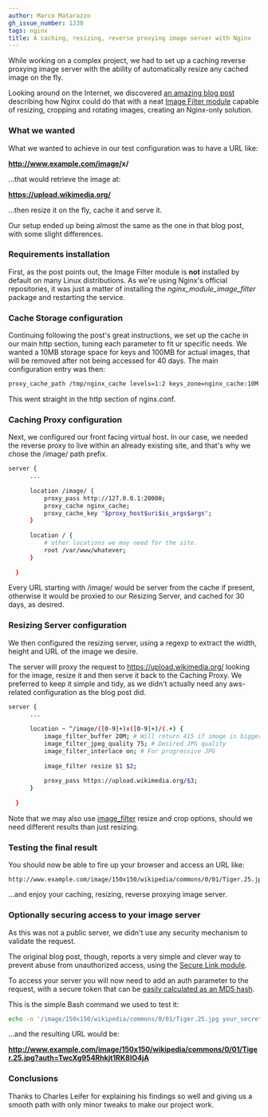 ```yaml
---
author: Marco Matarazzo
gh_issue_number: 1230
tags: nginx
title: A caching, resizing, reverse proxying image server with Nginx
---
```




While working on a complex project, we had to set up a caching reverse proxying image server with the ability of automatically resize any cached image on the fly.

Looking around on the Internet, we discovered [an amazing blog post](http://charlesleifer.com/blog/nginx-a-caching-thumbnailing-reverse-proxying-image-server-/) describing how Nginx could do that with a neat [Image Filter module](http://nginx.org/en/docs/http/ngx_http_image_filter_module.html) capable of resizing, cropping and rotating images, creating an Nginx-only solution.

### What we wanted

What we wanted to achieve in our test configuration was to have a URL like:

**http://www.example.com/image/<width>x<height>/<URL>**

...that would retrieve the image at:

**https://upload.wikimedia.org/<URL>**

...then resize it on the fly, cache it and serve it.

Our setup ended up being almost the same as the one in that blog post, with some slight differences.

### Requirements installation

First, as the post points out, the Image Filter module is **not** installed by default on many Linux distributions. As we're using Nginx's official repositories, it was just a matter of installing the *nginx_module_image_filter* package and restarting the service.

### Cache Storage configuration

Continuing following the post's great instructions, we set up the cache in our main http section, tuning each parameter to fit ur specific needs. We wanted a 10MB storage space for keys and 100MB for actual images, that will be removed after not being accessed for 40 days. The main configuration entry was then:

```bash
proxy_cache_path /tmp/nginx_cache levels=1:2 keys_zone=nginx_cache:10M max_size=100M inactive=40d;
```

This went straight in the http section of nginx.conf.

### Caching Proxy configuration

Next, we configured our front facing virtual host. In our case, we needed the reverse proxy to live within an already existing site, and that's why we chose the /image/ path prefix.

```bash
server {
      ...
  
      location /image/ {
          proxy_pass http://127.0.0.1:20000;
          proxy_cache nginx_cache;
          proxy_cache_key "$proxy_host$uri$is_args$args";
      }
  
      location / {
          # other locations we may need for the site.
          root /var/www/whatever;
      }
  
  }
```

  

Every URL starting with /image/ would be server from the cache if present, otherwise it would be proxied to our Resizing Server, and cached for 30 days, as desired.

### Resizing Server configuration

We then configured the resizing server, using a regexp to extract the width, height and URL of the image we desire.

The server will proxy the request to https://upload.wikimedia.org/ looking for the image, resize it and then serve it back to the Caching Proxy. We preferred to keep it simple and tidy, as we didn't actually need any aws-related configuration as the blog post did.

```bash
server {
      ...
  
      location ~ ^/image/([0-9]+)x([0-9]+)/(.+) {
          image_filter_buffer 20M; # Will return 415 if image is bigger than this
          image_filter_jpeg_quality 75; # Desired JPG quality
          image_filter_interlace on; # For progressive JPG
  
          image_filter resize $1 $2;
  
          proxy_pass https://upload.wikimedia.org/$3;
      }
  
  }
```

Note that we may also use [image_filter](http://nginx.org/en/docs/http/ngx_http_image_filter_module.html#image_filter) resize and crop options, should we need different results than just resizing.

### Testing the final result

You should now be able to fire up your browser and access an URL like:

```nohighlight
http://www.example.com/image/150x150/wikipedia/commons/0/01/Tiger.25.jpg
```

...and enjoy your caching, resizing, reverse proxying image server.

### Optionally securing access to your image server

As this was not a public server, we didn't use any security mechanism to validate the request.

The original blog post, though, reports a very simple and clever way to prevent abuse from unauthorized access, using the [Secure Link module](http://nginx.org/en/docs/http/ngx_http_secure_link_module.html).

To access your server you will now need to add an auth parameter to the request, with a secure token that can be [easily calculated as an MD5 hash](http://nginx.org/en/docs/http/ngx_http_secure_link_module.html#secure_link_md5).

This is the simple Bash command we used to test it:

```bash
echo -n '/image/150x150/wikipedia/commons/0/01/Tiger.25.jpg your_secret' | openssl md5 -binary | openssl base64 | tr +/ -_ | tr -d =
```

...and the resulting URL would be:

**http://www.example.com/image/150x150/wikipedia/commons/0/01/Tiger.25.jpg?auth=TwcXg954Rhkjt1RK8IO4jA**

### Conclusions

Thanks to Charles Leifer for explaining his findings so well and giving us a smooth path with only minor tweaks to make our project work.


